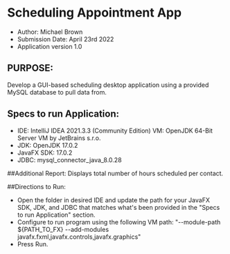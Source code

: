 # Scheduling Appointment App

- Author: Michael Brown
- Submission Date: April 23rd 2022
- Application version 1.0

## PURPOSE:

Develop a GUI-based scheduling desktop application using a provided MySQL database to pull data from.

## Specs to run Application:

- IDE:
  IntelliJ IDEA 2021.3.3 (Community Edition)
  VM: OpenJDK 64-Bit Server VM by JetBrains s.r.o.
- JDK: OpenJDK 17.0.2
- JavaFX SDK: 17.0.2
- JDBC: mysql_connector_java_8.0.28

##Additional Report:
Displays total number of hours scheduled per contact.

##Directions to Run:

- Open the folder in desired IDE and update the path for your JavaFX SDK, JDK, and JDBC that matches what's been provided in the "Specs to run Application" section.
- Configure to run program using the following VM path: "--module-path ${PATH_TO_FX} --add-modules javafx.fxml,javafx.controls,javafx.graphics"
- Press Run.
